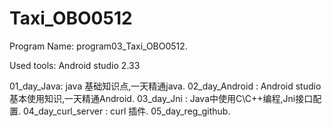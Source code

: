 # Taxi_OBO0512

Program Name: program03_Taxi_OBO0512.

Used tools: Android studio 2.33


01_day_Java: java 基础知识点,一天精通java.
02_day_Android : Android studio 基本使用知识,一天精通Android.
03_day_Jni : Java中使用C\C++编程,Jni接口配置.
04_day_curl_server : curl 插件.
05_day_reg_github.